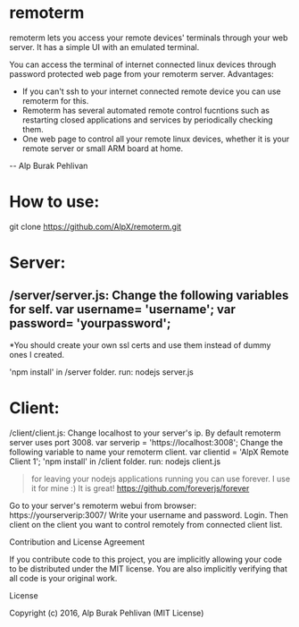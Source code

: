 # remoterm
remoterm lets you access your remote devices' terminals through your web server. It has a simple UI with an emulated terminal.

You can access the terminal of internet connected linux devices through password protected web page from your remoterm server.
Advantages:
- If you can't ssh to your internet connected remote device you can use remoterm for this.
- Remoterm has several automated remote control fucntions such as restarting closed applications and services by periodically checking them.
- One web page to control all your remote linux devices, whether it is your remote server or small ARM board at home.

--
Alp Burak Pehlivan

# How to use:
git clone https://github.com/AlpX/remoterm.git

Server:
=======
/server/server.js:
Change the following variables for self.
var username= 'username';
var password= 'yourpassword';
-----
*You should create your own ssl certs and use them instead of dummy ones I created.

'npm install' in /server folder. run:
nodejs server.js

Client:
======
/client/client.js:
Change localhost to your server's ip. By default remoterm server uses port 3008.
var serverip = 'https://localhost:3008';
Change the following variable to name your remoterm client.
var clientid = 'AlpX Remote Client 1';
'npm install' in /client folder. run:
nodejs client.js

> for leaving your nodejs applications running you can use forever. I use it for mine :) It is great!
https://github.com/foreverjs/forever

Go to your server's remoterm webui from browser:
https://yourserverip:3007/
Write your username and password. Login. Then client on the client you want to control remotely from connected client list.


Contribution and License Agreement

If you contribute code to this project, you are implicitly allowing your code to be distributed under the MIT license. You are also implicitly verifying that all code is your original work.

License

Copyright (c) 2016, Alp Burak Pehlivan (MIT License)